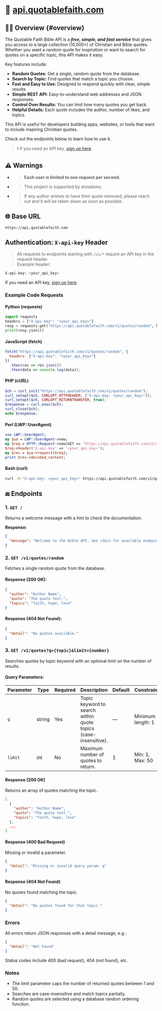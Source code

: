 # 📖 [api.quotablefaith.com](https://api.quotablefaith.com)

## 🤲🏻 Overview {#overview}

The Quotable Faith Bible API is a ***free, simple, and fast service*** that gives you access to a large collection (10,000+) of Christian and Bible quotes. Whether you want a random quote for inspiration or want to search for quotes on a specific topic, this API makes it easy.

Key features include:

- **Random Quotes:** Get a single, random quote from the database.
- **Search by Topic:** Find quotes that match a topic you choose.
- **Fast and Easy to Use:** Designed to respond quickly with clear, simple results.
- **Simple REST API:** Easy-to-understand web addresses and JSON responses.
- **Control Over Results:** You can limit how many quotes you get back.
- **Helpful Details:** Each quote includes the author, number of likes, and topics.

This API is useful for developers building apps, websites, or tools that want to include inspiring Christian quotes.

Check out the endpoints below to learn how to use it.

> ❗ If you need an API key, [sign up here](https://api.quotablefaith.com).

## ⚠️ Warnings

- > **Each user is limited to one request per second.**
- > This project is supported by donations.
- > If any author wishes to have their quote removed, please reach out and it will be taken down as soon as possible.

## 🌐 Base URL

`https://api.quotablefaith.com`

## Authentication: `X-api-key` Header

> All requests to endpoints starting with `/v1/*` require an API key in the request header.  
> Example header:

```bash
X-api-key: <your_api_key>
```

If you need an API key, [sign up here](https://api.quotablefaith.com).

### Example Code Requests
#### Python (requests)
```python
import requests
headers = {"X-api-key": "<your_api_key>"}
resp = requests.get("https://api.quotablefaith.com/v1/quotes/random", headers=headers)
print(resp.json())
```

#### JavaScript (fetch)
```javascript
fetch("https://api.quotablefaith.com/v1/quotes/random", {
  headers: {"X-api-key": "<your_api_key>"}
})
  .then(res => res.json())
  .then(data => console.log(data));
```
#### PHP (cURL)
```php
$ch = curl_init("https://api.quotablefaith.com/v1/quotes/random");
curl_setopt($ch, CURLOPT_HTTPHEADER, ["X-api-key: <your_api_key>"]);
curl_setopt($ch, CURLOPT_RETURNTRANSFER, true);
$response = curl_exec($ch);
curl_close($ch);
echo $response;
```
#### Perl (LWP::UserAgent)
```perl
use LWP::UserAgent;
my $ua = LWP::UserAgent->new;
my $req = HTTP::Request->new(GET => 'https://api.quotablefaith.com/v1/quotes/random');
$req->header('X-api-key' => '<your_api_key>');
my $res = $ua->request($req);
print $res->decoded_content;
```
#### Bash (curl)
```bash
curl -H "X-api-key: <your_api_key>" https://api.quotablefaith.com/v1/quotes/random
```

## 🔚 Endpoints

### 1. `GET /`

Returns a welcome message with a hint to check the documentation.

**Response:**

```json
{
  "message": "Welcome to the Bible API. See /docs for available endpoints."
}
```

### 2. `GET /v1/quotes/random`
Fetches a single random quote from the database.

#### Response (200 OK):

```json
{
  "author": "Author Name",
  "quote": "The quote text.",
  "topics": "faith, hope, love"
}
```
#### Response (404 Not Found):

```json
{
  "detail": "No quotes available."
}
```
### 3. `GET /v1/quotes?q={topic}&limit={number}`
Searches quotes by topic keyword with an optional limit on the number of results.

#### Query Parameters:

| Parameter | Type   | Required | Description                                                     | Default | Constraints       |
| --------- | ------ | -------- | --------------------------------------------------------------- | ------- | ----------------- |
| `q`       | string | Yes      | Topic keyword to search within quote topics (case-insensitive). | —       | Minimum length: 1 |
| `limit`   | int    | No       | Maximum number of quotes to return.                             | 1       | Min: 1, Max: 50   |

#### Response (200 OK)

Returns an array of quotes matching the topic.

```json
[
  {
    "author": "Author Name",
    "quote": "The quote text.",
    "topics": "faith, hope, love"
  },
  ...
]
```

#### Response (400 Bad Request)

Missing or invalid q parameter.

```json
{
  "detail": "Missing or invalid query param: q"
}
```

#### Response (404 Not Found)

No quotes found matching the topic.

```json
{
  "detail": "No quotes found for that topic."
}
```

### Errors
All errors return JSON responses with a detail message, e.g.:

```json
{
  "detail": "Not Found"
}
```

Status codes include 400 (bad request), 404 (not found), etc.

### Notes
- The limit parameter caps the number of returned quotes between 1 and 50.
- Searches are case-insensitive and match topics partially.
- Random quotes are selected using a database random ordering function.

